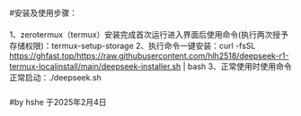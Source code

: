 ####
#安装及使用步骤：
####
1、zerotermux（termux）安装完成首次运行进入界面后使用命令(执行两次授予存储权限)：termux-setup-storage
2、执行命令一键安装：curl -fsSL https://ghfast.top/https://raw.githubusercontent.com/hlh2518/deepseek-r1-termux-localinstall/main/deepseek-installer.sh | bash
3、正常使用时使用命令正常启动：./deepseek.sh


#####
#by hshe 于2025年2月4日
####